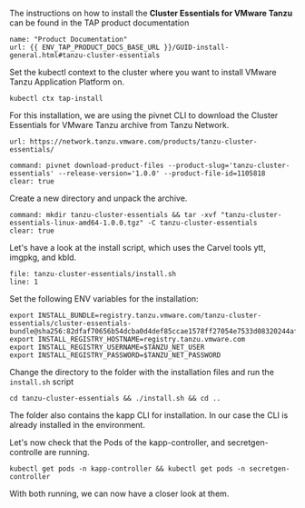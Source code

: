 The instructions on how to install the **Cluster Essentials for VMware Tanzu** can be found in the TAP product documentation
```dashboard:reload-dashboard
name: "Product Documentation"
url: {{ ENV_TAP_PRODUCT_DOCS_BASE_URL }}/GUID-install-general.html#tanzu-cluster-essentials
```

Set the kubectl context to the cluster where you want to install VMware Tanzu Application Platform on.
```execute
kubectl ctx tap-install
```

For this installation, we are using the pivnet CLI to download the Cluster Essentials for VMware Tanzu archive from Tanzu Network.
```dashboard:open-url
url: https://network.tanzu.vmware.com/products/tanzu-cluster-essentials/
```

```terminal:execute
command: pivnet download-product-files --product-slug='tanzu-cluster-essentials' --release-version='1.0.0' --product-file-id=1105818
clear: true
```
Create a new directory and unpack the archive.
```terminal:execute
command: mkdir tanzu-cluster-essentials && tar -xvf "tanzu-cluster-essentials-linux-amd64-1.0.0.tgz" -C tanzu-cluster-essentials
clear: true
```

Let's have a look at the install script, which uses the Carvel tools ytt, imgpkg, and kbld.
```editor:open-file
file: tanzu-cluster-essentials/install.sh
line: 1
```

Set the following ENV variables for the installation:
```execute
export INSTALL_BUNDLE=registry.tanzu.vmware.com/tanzu-cluster-essentials/cluster-essentials-bundle@sha256:82dfaf70656b54dcba0d4def85ccae1578ff27054e7533d08320244af7fb0343
export INSTALL_REGISTRY_HOSTNAME=registry.tanzu.vmware.com
export INSTALL_REGISTRY_USERNAME=$TANZU_NET_USER
export INSTALL_REGISTRY_PASSWORD=$TANZU_NET_PASSWORD
```

Change the directory to the folder with the installation files and run the `install.sh` script
```execute 
cd tanzu-cluster-essentials && ./install.sh && cd ..
```

The folder also contains the kapp CLI for installation. In our case the CLI is already installed in the environment.

Let's now check that the Pods of the kapp-controller, and secretgen-controlle are running.
```execute 
kubectl get pods -n kapp-controller && kubectl get pods -n secretgen-controller
```

With both running, we can now have a closer look at them.